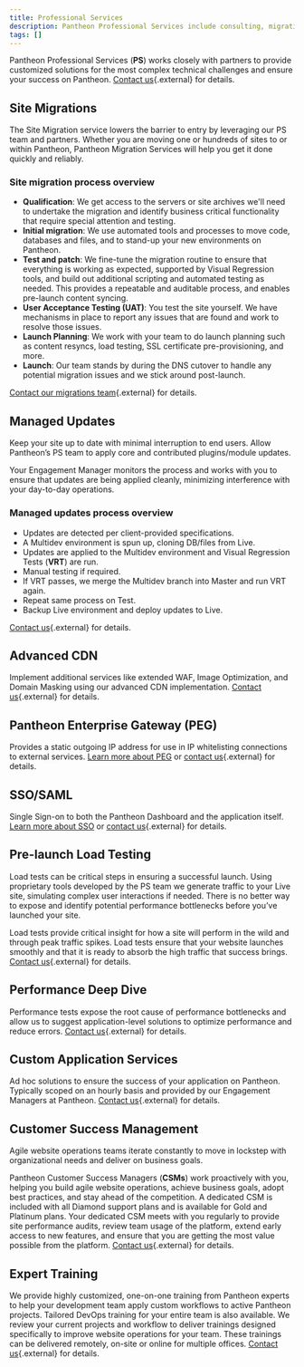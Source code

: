 ```yaml
---
title: Professional Services
description: Pantheon Professional Services include consulting, migrations, load testing, training, and dedicated Customer Success Managers.
tags: []
---
```


Pantheon Professional Services (**PS**) works closely with partners to provide customized solutions for the most complex technical challenges and ensure your success on Pantheon. [Contact us](https://pantheon.io/professional-services){.external} for details.

## Site Migrations
The Site Migration service lowers the barrier to entry by leveraging our PS team and partners. Whether you are moving one or hundreds of sites to or within Pantheon, Pantheon Migration Services will help you get it done quickly and reliably.

### Site migration process overview

- **Qualification**: We get access to the servers or site archives we'll need to undertake the migration and identify business critical functionality that require special attention and testing.
- **Initial migration**: We use automated tools and processes to move code, databases and files, and to stand-up your new environments on Pantheon.
- **Test and patch**: We fine-tune the migration routine to ensure that everything is working as expected, supported by Visual Regression tools, and build out additional scripting and automated testing as needed. This provides a repeatable and auditable process, and enables pre-launch content syncing.
- **User Acceptance Testing (UAT)**: You test the site yourself. We have mechanisms in place to report any issues that are found and work to resolve those issues.
- **Launch Planning**: We work with your team to do launch planning such as content resyncs, load testing, SSL certificate pre-provisioning, and more.
- **Launch**: Our team stands by during the DNS cutover to handle any potential migration issues and we stick around post-launch.

[Contact our migrations team](https://pantheon.io/migrations){.external} for details.

## Managed Updates
Keep your site up to date with minimal interruption to end users. Allow Pantheon’s PS team to apply core and contributed plugins/module updates.

Your Engagement Manager monitors the process and works with you to ensure that updates are being applied cleanly, minimizing interference with your day-to-day operations.

### Managed updates process overview

- Updates are detected per client-provided specifications.
- A Multidev environment is spun up, cloning DB/files from Live.
- Updates are applied to the Multidev environment and Visual Regression Tests (**VRT**) are run.
- Manual testing if required.
- If VRT passes, we merge the Multidev branch into Master and run VRT again.
- Repeat same process on Test.
- Backup Live environment and deploy updates to Live.

[Contact us](https://pantheon.io/professional-services){.external} for details.

## Advanced CDN
Implement additional services like extended WAF, Image Optimization, and Domain Masking using our advanced CDN implementation. [Contact us](https://pantheon.io/professional-services){.external} for details.

## Pantheon Enterprise Gateway (PEG)
Provides a static outgoing IP address for use in IP whitelisting connections to external services. [Learn more about PEG](/docs/pantheon-enterprise-gateway/) or [contact us](https://pantheon.io/professional-services){.external} for details.

## SSO/SAML
Single Sign-on to both the Pantheon Dashboard and the application itself. [Learn more about SSO](/docs/sso/) or [contact us](https://pantheon.io/professional-services){.external} for details.

## Pre-launch Load Testing
Load tests can be critical steps in ensuring a successful launch. Using proprietary tools developed by the PS team we generate traffic to your Live site, simulating complex user interactions if needed. There is no better way to expose and identify potential performance bottlenecks before you’ve launched your site.

Load tests provide critical insight for how a site will perform in the wild and through peak traffic spikes. Load tests ensure that your website launches smoothly and that it is ready to absorb the high traffic that success brings. [Contact us](https://pantheon.io/professional-services){.external} for details.

## Performance Deep Dive
Performance tests expose the root cause of performance bottlenecks and allow us to suggest application-level solutions to optimize performance and reduce errors. [Contact us](https://pantheon.io/professional-services){.external} for details.

## Custom Application Services
Ad hoc solutions to ensure the success of your application on Pantheon. Typically scoped on an hourly basis and provided by our Engagement Managers at Pantheon. [Contact us](https://pantheon.io/professional-services){.external} for details.

## Customer Success Management
Agile website operations teams iterate constantly to move in lockstep with organizational needs and deliver on business goals.

Pantheon Customer Success Managers (**CSMs**) work proactively with you, helping you build agile website operations, achieve business goals, adopt best practices, and stay ahead of the competition. A dedicated CSM is included with all Diamond support plans and is available for Gold and Platinum plans. Your dedicated CSM meets with you regularly to provide site performance audits, review team usage of the platform, extend early access to new features, and ensure that you are getting the most value possible from the platform. [Contact us](https://pantheon.io/contact-us){.external} for details.

## Expert Training
We provide highly customized, one-on-one training from Pantheon experts to help your development team apply custom workflows to active Pantheon projects. Tailored DevOps training for your entire team is also available. We review your current projects and workflow to deliver trainings designed specifically to improve website operations for your team. These trainings can be delivered remotely, on-site or online for multiple offices. [Contact us](https://pantheon.io/agencies/learn-pantheon){.external} for details.
